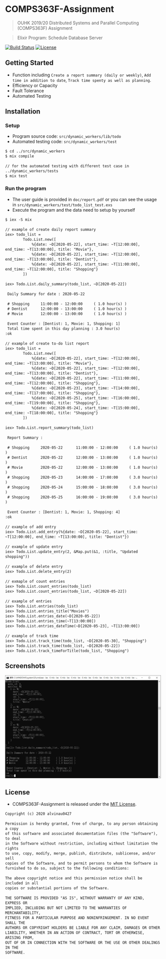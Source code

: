 # COMPS363F-Assignment
> OUHK 2019/20 Distributed Systems and Parallel Computing (COMPS363F) Assignment

> Elixir Program: Schedule Database Server

[![Build Status](https://travis-ci.com/alvinau0427/COMPS363F-Assignment.svg?branch=master)](https://travis-ci.org/alvinau0427/COMPS363F-Assignment)
[![License](https://img.shields.io/badge/License-MIT-blue.svg)](LICENSE)

## Getting Started
- Function including `Create a report summary (daily or weekly)`, `Add time in addition to date`, `Track time spenty as well as planning`.
- Efficiency or Capacity
- Fault Tolerance
- Automated Testing

## Installation

### Setup
- Program source code: `src/dynamic_workers/lib/todo`
- Automated testing code: `src/dynamic_workers/test`

```
$ cd ../src/dynamic_workers
$ mix compile

// for the automated testing with different test case in ../dynamic_workers/tests
$ mix test
```

### Run the program
- The user guide is provided in `doc/report.pdf` or you can see the usage in `src/dynamic_workers/test/todo_list_test.exs`
- Execute the program and the data need to setup by yourself

```
$ iex -S mix

// example of create daily report summary
iex> todo_list =
		Todo.List.new([
			%{date: ~D[2020-05-22], start_time: ~T[12:00:00], end_time: ~T[13:00:00], title: "Movie"},
			%{date: ~D[2020-05-22], start_time: ~T[12:00:00], end_time: ~T[13:00:00], title: "Dentist"},
			%{date: ~D[2020-05-22], start_time: ~T[11:00:00], end_time: ~T[12:00:00], title: "Shopping"}
		])

iex> Todo.List.daily_summary(todo_list, ~D[2020-05-22])

 Daily Summary for date : 2020-05-22

 # Shopping     11:00:00 - 12:00:00     ( 1.0 hour(s) )
 # Dentist      12:00:00 - 13:00:00     ( 1.0 hour(s) )
 # Movie        12:00:00 - 13:00:00     ( 1.0 hour(s) )

 Event Counter : [Dentist: 1, Movie: 1, Shopping: 1]
 Total time spent in this day planning : 3.0 hour(s)
:ok

// example of create to-do list report
iex> todo_list =
		Todo.List.new([
			%{date: ~D[2020-05-22], start_time: ~T[12:00:00], end_time: ~T[13:00:00], title: "Movie"},
			%{date: ~D[2020-05-22], start_time: ~T[12:00:00], end_time: ~T[13:00:00], title: "Dentist"},
			%{date: ~D[2020-05-22], start_time: ~T[11:00:00], end_time: ~T[12:00:00], title: "Shopping"},
			%{date: ~D[2020-05-23], start_time: ~T[14:00:00], end_time: ~T[17:00:00], title: "Shopping"},
			%{date: ~D[2020-05-25], start_time: ~T[16:00:00], end_time: ~T[19:00:00], title: "Shopping"},
			%{date: ~D[2020-05-24], start_time: ~T[15:00:00], end_time: ~T[18:00:00], title: "Shopping"}
		])

iex> Todo.List.report_summary(todo_list)

 Report Summary :

 # Shopping     2020-05-22      11:00:00 - 12:00:00     ( 1.0 hour(s) )
 # Dentist      2020-05-22      12:00:00 - 13:00:00     ( 1.0 hour(s) )
 # Movie        2020-05-22      12:00:00 - 13:00:00     ( 1.0 hour(s) )
 # Shopping     2020-05-23      14:00:00 - 17:00:00     ( 3.0 hour(s) )
 # Shopping     2020-05-24      15:00:00 - 18:00:00     ( 3.0 hour(s) )
 # Shopping     2020-05-25      16:00:00 - 19:00:00     ( 3.0 hour(s) )

 Event Counter : [Dentist: 1, Movie: 1, Shopping: 4]
:ok

// example of add entry
iex> Todo.List.add_entry(%{date: ~D[2020-05-22], start_time: ~T[12:00:00], end_time: ~T[13:00:00], title: "Dentist"})

// example of update entry
iex> Todo.List.update_entry(2, &Map.put(&1, :title, "Updated shopping"))

// example of delete entry
iex> Todo.List.delete_entry(2)

// exmaple of count entries
iex> Todo.List.count_entries(todo_list)
iex> Todo.List.count_entries(todo_list, ~D[2020-05-22])

// example of entries
iex> Todo.List.entries(todo_list)
iex> Todo.List.entries_title("Movies")
iex> Todo.List.entries_date(~D[2020-05-22])
iex> Todo.List.entries_time(~T[13:00:00])
iex> Todo.List.entries_dateTime(~D[2020-05-23], ~T[13:00:00])

// example of track time
iex> Todo.List.track_time(todo_list, ~D[2020-05-30], "Shopping")
iex> Todo.List.track_time(todo_list, ~D[2020-05-22])
iex> Todo.List.track_timeForTitle(todo_list, "Shopping")
```

## Screenshots
![Image](https://github.com/alvinau0427/COMPS363F-Assignment/blob/master/doc/demo.png)

## License
- COMPS363F-Assignment is released under the [MIT License](https://opensource.org/licenses/MIT).
```
Copyright (c) 2020 alvinau0427

Permission is hereby granted, free of charge, to any person obtaining a copy
of this software and associated documentation files (the "Software"), to deal
in the Software without restriction, including without limitation the rights
to use, copy, modify, merge, publish, distribute, sublicense, and/or sell
copies of the Software, and to permit persons to whom the Software is
furnished to do so, subject to the following conditions:

The above copyright notice and this permission notice shall be included in all
copies or substantial portions of the Software.

THE SOFTWARE IS PROVIDED "AS IS", WITHOUT WARRANTY OF ANY KIND, EXPRESS OR
IMPLIED, INCLUDING BUT NOT LIMITED TO THE WARRANTIES OF MERCHANTABILITY,
FITNESS FOR A PARTICULAR PURPOSE AND NONINFRINGEMENT. IN NO EVENT SHALL THE
AUTHORS OR COPYRIGHT HOLDERS BE LIABLE FOR ANY CLAIM, DAMAGES OR OTHER
LIABILITY, WHETHER IN AN ACTION OF CONTRACT, TORT OR OTHERWISE, ARISING FROM,
OUT OF OR IN CONNECTION WITH THE SOFTWARE OR THE USE OR OTHER DEALINGS IN THE
SOFTWARE.
```
